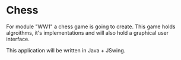 # Chess

For module "WW1" a chess game is going to create. This game holds algroithms,
it's implementations and will also hold a graphical user interface.

This application will be written in Java + JSwing.